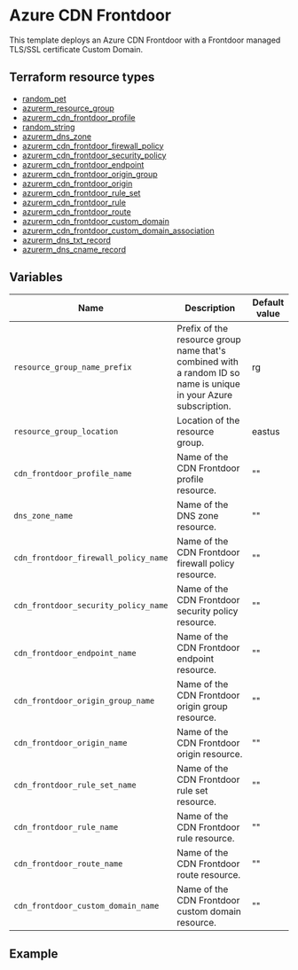 # Azure CDN Frontdoor
This template deploys an Azure CDN Frontdoor with a Frontdoor managed TLS/SSL certificate Custom Domain.

## Terraform resource types

- [random_pet](https://registry.terraform.io/providers/hashicorp/random/latest/docs/resources/pet)
- [azurerm_resource_group](https://registry.terraform.io/providers/hashicorp/azurerm/latest/docs/resources/resource_group)
- [azurerm_cdn_frontdoor_profile](https://registry.terraform.io/providers/hashicorp/azurerm/latest/docs/resources/cdn_frontdoor_profile)
- [random_string](https://registry.terraform.io/providers/hashicorp/random/latest/docs/resources/string)
- [azurerm_dns_zone](https://registry.terraform.io/providers/hashicorp/azurerm/latest/docs/resources/dns_zone)
- [azurerm_cdn_frontdoor_firewall_policy](https://registry.terraform.io/providers/hashicorp/azurerm/latest/docs/resources/cdn_frontdoor_firewall_policy)
- [azurerm_cdn_frontdoor_security_policy](https://registry.terraform.io/providers/hashicorp/azurerm/latest/docs/resources/cdn_frontdoor_security_policy)
- [azurerm_cdn_frontdoor_endpoint](https://registry.terraform.io/providers/hashicorp/azurerm/latest/docs/resources/cdn_frontdoor_endpoint)
- [azurerm_cdn_frontdoor_origin_group](https://registry.terraform.io/providers/hashicorp/azurerm/latest/docs/resources/cdn_frontdoor_origin_group)
- [azurerm_cdn_frontdoor_origin](https://registry.terraform.io/providers/hashicorp/azurerm/latest/docs/resources/cdn_frontdoor_origin)
- [azurerm_cdn_frontdoor_rule_set](https://registry.terraform.io/providers/hashicorp/azurerm/latest/docs/resources/cdn_frontdoor_rule_set)
- [azurerm_cdn_frontdoor_rule](https://registry.terraform.io/providers/hashicorp/azurerm/latest/docs/resources/cdn_frontdoor_rule)
- [azurerm_cdn_frontdoor_route](https://registry.terraform.io/providers/hashicorp/azurerm/latest/docs/resources/cdn_frontdoor_route)
- [azurerm_cdn_frontdoor_custom_domain](https://registry.terraform.io/providers/hashicorp/azurerm/latest/docs/resources/cdn_frontdoor_custom_domain)
- [azurerm_cdn_frontdoor_custom_domain_association](https://registry.terraform.io/providers/hashicorp/azurerm/latest/docs/resources/cdn_frontdoor_custom_domain_association)
- [azurerm_dns_txt_record](https://registry.terraform.io/providers/hashicorp/azurerm/latest/docs/resources/dns_txt_record)
- [azurerm_dns_cname_record](https://registry.terraform.io/providers/hashicorp/azurerm/latest/docs/resources/dns_cname_record)

## Variables

| Name | Description | Default value |
|-|-|-|
| `resource_group_name_prefix` | Prefix of the resource group name that's combined with a random ID so name is unique in your Azure subscription. | rg |
| `resource_group_location` | Location of the resource group. | eastus |
| `cdn_frontdoor_profile_name` | Name of the CDN Frontdoor profile resource. | "" |
| `dns_zone_name` | Name of the DNS zone resource. | "" |
| `cdn_frontdoor_firewall_policy_name` | Name of the CDN Frontdoor firewall policy resource. | "" |
| `cdn_frontdoor_security_policy_name` | Name of the CDN Frontdoor security policy resource. | "" |
| `cdn_frontdoor_endpoint_name` | Name of the CDN Frontdoor endpoint resource. | "" |
| `cdn_frontdoor_origin_group_name` | Name of the CDN Frontdoor origin group resource. | "" |
| `cdn_frontdoor_origin_name` | Name of the CDN Frontdoor origin resource. | "" |
| `cdn_frontdoor_rule_set_name` | Name of the CDN Frontdoor rule set resource. | "" |
| `cdn_frontdoor_rule_name` | Name of the CDN Frontdoor rule resource. | "" |
| `cdn_frontdoor_route_name` | Name of the CDN Frontdoor route resource. | "" |
| `cdn_frontdoor_custom_domain_name` | Name of the CDN Frontdoor custom domain resource. | "" |

## Example